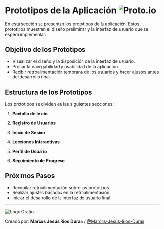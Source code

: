 # Prototipos de la Aplicación ![Proto.io](https://img.shields.io/badge/Proto.io-161637?style=for-the-badge&logo=proto.io&)

En esta sección se presentan los prototipos de la aplicación. Estos prototipos muestran el diseño preliminar y la interfaz de usuario que se espera implementar.

## Objetivo de los Prototipos

- Visualizar el diseño y la disposición de la interfaz de usuario.
- Probar la navegabilidad y usabilidad de la aplicación.
- Recibir retroalimentación temprana de los usuarios y hacer ajustes antes del desarrollo final.

## Estructura de los Prototipos

Los prototipos se dividen en las siguientes secciones:

1. **Pantalla de Inicio**
   
2. **Registro de Usuarios**
   
3. **Inicio de Sesión**
   
4. **Lecciones Interactivas**
   
5. **Perfil de Usuario**
   
6. **Seguimiento de Progreso**

## Próximos Pasos

- Recopilar retroalimentación sobre los prototipos.
- Realizar ajustes basados en la retroalimentación.
- Iniciar el desarrollo de la interfaz de usuario final.

---

![Logo Oratio](/Assets/oratio_new.jpeg)

Creado por: **Marcos Jesús Rios Duran** / [@Marcos-Jesús-Ríos-Durán](https://github.com/Marcos-Jesus-Rios-Durán)
